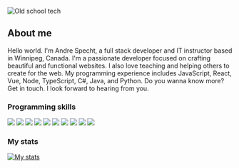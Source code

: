 ![Old school tech](assets/vintage.jpg "Old school tech")

## About me

Hello world. I'm Andre Specht, a full stack developer and IT instructor based
in Winnipeg, Canada. I'm a passionate developer focused on crafting beautiful
and functional websites. I also love teaching and helping others to create for
the web. My programming experience includes JavaScript, React, Vue, Node,
TypeScript, C#, Java, and Python. Do you wanna know more? Get in touch. I look
forward to hearing from you.

### Programming skills

![](https://img.shields.io/badge/code-javascript-informational?style=for-the-badge&logo=javascript&logoColor=white&color=51be8d)
![](https://img.shields.io/badge/code-react-informational?style=for-the-badge&logo=react&logoColor=white&color=51be8d)
![](https://img.shields.io/badge/code-node-informational?style=for-the-badge&logo=javascript&logoColor=white&color=86ca00)
![](https://img.shields.io/badge/code-c%23-informational?style=for-the-badge&logo=csharp&logoColor=white&color=86ca00)
![](https://img.shields.io/badge/code-java-informational?style=for-the-badge&logo=java&logoColor=white&color=86ca00)
![](https://img.shields.io/badge/code-python-informational?style=for-the-badge&logo=python&logoColor=white&color=86ca00)
![](https://img.shields.io/badge/web-html-informational?style=for-the-badge&logo=html5&logoColor=white&color=86ca00)
![](https://img.shields.io/badge/web-css-informational?style=for-the-badge&logo=css3&logoColor=white&color=86ca00)
![](https://img.shields.io/badge/db-mysql-informational?style=for-the-badge&logo=mysql&logoColor=white&color=86ca00)
![](https://img.shields.io/badge/db-firebase-informational?style=for-the-badge&logo=firebase&logoColor=white&color=86ca00)

### My stats

[![My stats](https://github-readme-stats.vercel.app/api?username=mrspecht&theme=vue&show_icons=true)](https://github.com/mrspecht/github-readme-stats)